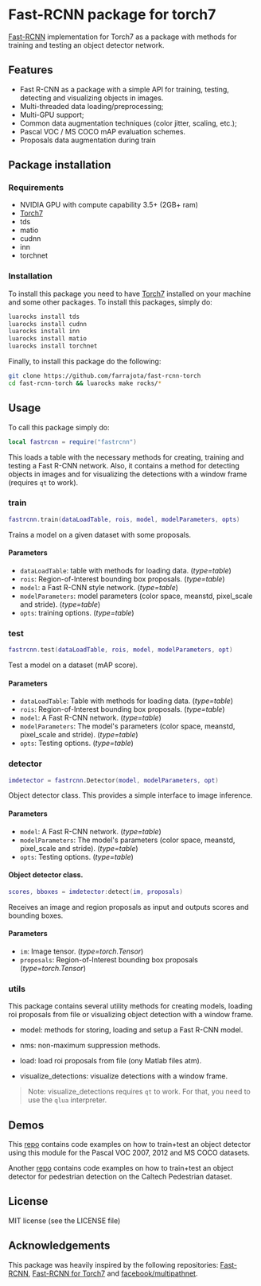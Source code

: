 # Fast-RCNN package for torch7

[Fast-RCNN](https://github.com/rbgirshick/fast-rcnn) implementation for Torch7 as a package with methods for training and testing an object detector network.


## Features

- Fast R-CNN as a package with a simple API for training, testing, detecting and visualizing objects in images.
- Multi-threaded data loading/preprocessing;
- Multi-GPU support;
- Common data augmentation techniques (color jitter, scaling, etc.);
- Pascal VOC / MS COCO mAP evaluation schemes.
- Proposals data augmentation during train


## Package installation

### Requirements

- NVIDIA GPU with compute capability 3.5+ (2GB+ ram)
- [Torch7](http://torch.ch/docs/getting-started.html)
- tds
- matio
- cudnn
- inn
- torchnet


### Installation

To install this package you need to have [Torch7](http://torch.ch/docs/getting-started.html) installed on your machine and some other packages. To install this packages, simply do:

```bash
luarocks install tds
luarocks install cudnn
luarocks install inn
luarocks install matio
luarocks install torchnet
```

Finally, to install this package do the following:

```bash
git clone https://github.com/farrajota/fast-rcnn-torch
cd fast-rcnn-torch && luarocks make rocks/*
```


## Usage

To call this package simply do:

```lua
local fastrcnn = require("fastrcnn")
```

This loads a table with the necessary methods for creating, training and testing a Fast R-CNN network. Also, it contains a method for detecting objects in images and for visualizing the detections with a window frame (requires `qt` to work).


### train

```lua
fastrcnn.train(dataLoadTable, rois, model, modelParameters, opts)
```

Trains a model on a given dataset with some proposals.

#### Parameters

- `dataLoadTable`: table with methods for loading data. (*type=table*)
- `rois`: Region-of-Interest bounding box proposals. (*type=table*)
- `model`: a Fast R-CNN style network. (*type=table*)
- `modelParameters`: model parameters (color space, meanstd, pixel_scale and stride). (*type=table*)
- `opts`: training options. (*type=table*)



### test

```lua
fastrcnn.test(dataLoadTable, rois, model, modelParameters, opt)
```

Test a model on a dataset (mAP score).

#### Parameters

- `dataLoadTable`: Table with methods for loading data. (*type=table*)
- `rois`: Region-of-Interest bounding box proposals. (*type=table*)
- `model`: A Fast R-CNN network. (*type=table*)
- `modelParameters`: The model's parameters (color space, meanstd, pixel_scale and stride). (*type=table*)
- `opts`: Testing options. (*type=table*)


### detector

```lua
imdetector = fastrcnn.Detector(model, modelParameters, opt)
```

Object detector class. This provides a simple interface to image inference.

#### Parameters

- `model`: A Fast R-CNN network. (*type=table*)
- `modelParameters`: The model's parameters (color space, meanstd, pixel_scale and stride). (*type=table*)
- `opts`: Testing options. (*type=table*)


#### Object detector class.

```lua
scores, bboxes = imdetector:detect(im, proposals)
```

Receives an image and region proposals as input and outputs scores and bounding boxes.

#### Parameters

- `im`: Image tensor. (*type=torch.Tensor*)
- `proposals`: Region-of-Interest bounding box proposals (*type=torch.Tensor*)


### utils

This package contains several utility methods for creating models, loading roi proposals from file or visualizing object detection with a window frame.

- model: methods for storing, loading and setup a Fast R-CNN model.

- nms: non-maximum suppression methods.

- load: load roi proposals from file (ony Matlab files atm).

- visualize_detections: visualize detections with a window frame.

> Note: visualize_detections requires `qt` to work. For that, you need to use the `qlua` interpreter.


## Demos

This [repo](https://github.com/farrajota/fast-rcnn-examples) contains code examples on how to train+test an object detector using this module for the Pascal VOC 2007, 2012 and MS COCO datasets.

Another [repo](https://github.com/farrajota/fast-rcnn-examples) contains code examples on how to train+test an object detector for pedestrian detection on the Caltech Pedestrian dataset.


## License

MIT license (see the LICENSE file)


## Acknowledgements

This package was heavily inspired by the following repositories: [Fast-RCNN](https://github.com/rbgirshick/fast-rcnn), [Fast-RCNN for Torch7](https://github.com/mahyarnajibi/fast-rcnn-torch) and [facebook/multipathnet](https://github.com/facebookresearch/multipathnet).
